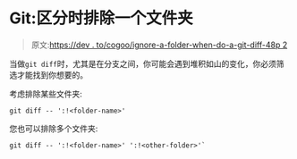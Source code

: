 # Git:区分时排除一个文件夹

> 原文:[https://dev . to/cogoo/ignore-a-folder-when-do-a-git-diff-48p 2](https://dev.to/cogoo/ignore-a-folder-when-doing-a-git-diff-48p2)

当做`git diff`时，尤其是在分支之间，你可能会遇到堆积如山的变化，你必须筛选才能找到你想要的。

考虑排除某些文件夹:

```
git diff -- ':!<folder-name>' 
```

您也可以排除多个文件夹:

```
git diff -- ':!<folder-name>' ':!<other-folder>'` 
```